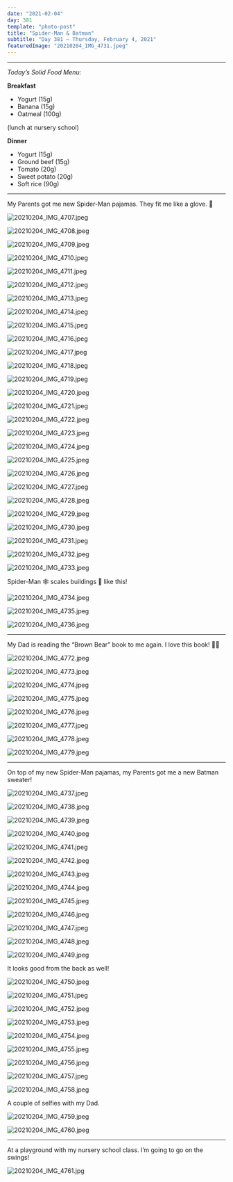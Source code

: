 ```yaml
---
date: "2021-02-04"
day: 381
template: "photo-post"
title: "Spider-Man & Batman"
subtitle: "Day 381 – Thursday, February 4, 2021"
featuredImage: "20210204_IMG_4731.jpeg"
---
```


<hr />

_Today’s Solid Food Menu:_

**Breakfast**

- Yogurt (15g)
- Banana (15g)
- Oatmeal (100g)

(lunch at nursery school)

**Dinner**

- Yogurt (15g)
- Ground beef (15g)
- Tomato (20g)
- Sweet potato (20g)
- Soft rice (90g)

<hr />

My Parents got me new Spider-Man pajamas. They fit me like a glove. 🧤

![20210204_IMG_4707.jpeg](20210204_IMG_4707.jpeg)

![20210204_IMG_4708.jpeg](20210204_IMG_4708.jpeg)

![20210204_IMG_4709.jpeg](20210204_IMG_4709.jpeg)

![20210204_IMG_4710.jpeg](20210204_IMG_4710.jpeg)

![20210204_IMG_4711.jpeg](20210204_IMG_4711.jpeg)

![20210204_IMG_4712.jpeg](20210204_IMG_4712.jpeg)

![20210204_IMG_4713.jpeg](20210204_IMG_4713.jpeg)

![20210204_IMG_4714.jpeg](20210204_IMG_4714.jpeg)

![20210204_IMG_4715.jpeg](20210204_IMG_4715.jpeg)

![20210204_IMG_4716.jpeg](20210204_IMG_4716.jpeg)

![20210204_IMG_4717.jpeg](20210204_IMG_4717.jpeg)

![20210204_IMG_4718.jpeg](20210204_IMG_4718.jpeg)

![20210204_IMG_4719.jpeg](20210204_IMG_4719.jpeg)

![20210204_IMG_4720.jpeg](20210204_IMG_4720.jpeg)

![20210204_IMG_4721.jpeg](20210204_IMG_4721.jpeg)

![20210204_IMG_4722.jpeg](20210204_IMG_4722.jpeg)

![20210204_IMG_4723.jpeg](20210204_IMG_4723.jpeg)

![20210204_IMG_4724.jpeg](20210204_IMG_4724.jpeg)

![20210204_IMG_4725.jpeg](20210204_IMG_4725.jpeg)

![20210204_IMG_4726.jpeg](20210204_IMG_4726.jpeg)

![20210204_IMG_4727.jpeg](20210204_IMG_4727.jpeg)

![20210204_IMG_4728.jpeg](20210204_IMG_4728.jpeg)

![20210204_IMG_4729.jpeg](20210204_IMG_4729.jpeg)

![20210204_IMG_4730.jpeg](20210204_IMG_4730.jpeg)

![20210204_IMG_4731.jpeg](20210204_IMG_4731.jpeg)

![20210204_IMG_4732.jpeg](20210204_IMG_4732.jpeg)

![20210204_IMG_4733.jpeg](20210204_IMG_4733.jpeg)

Spider-Man 🕸 scales buildings 🏢 like this!

![20210204_IMG_4734.jpeg](20210204_IMG_4734.jpeg)

![20210204_IMG_4735.jpeg](20210204_IMG_4735.jpeg)

![20210204_IMG_4736.jpeg](20210204_IMG_4736.jpeg)

<hr />

My Dad is reading the “Brown Bear” book to me again. I love this book! 💖📖

![20210204_IMG_4772.jpeg](20210204_IMG_4772.jpeg)

![20210204_IMG_4773.jpeg](20210204_IMG_4773.jpeg)

![20210204_IMG_4774.jpeg](20210204_IMG_4774.jpeg)

![20210204_IMG_4775.jpeg](20210204_IMG_4775.jpeg)

![20210204_IMG_4776.jpeg](20210204_IMG_4776.jpeg)

![20210204_IMG_4777.jpeg](20210204_IMG_4777.jpeg)

![20210204_IMG_4778.jpeg](20210204_IMG_4778.jpeg)

![20210204_IMG_4779.jpeg](20210204_IMG_4779.jpeg)


<hr />

On top of my new Spider-Man pajamas, my Parents got me a new Batman sweater!

![20210204_IMG_4737.jpeg](20210204_IMG_4737.jpeg)

![20210204_IMG_4738.jpeg](20210204_IMG_4738.jpeg)

![20210204_IMG_4739.jpeg](20210204_IMG_4739.jpeg)

![20210204_IMG_4740.jpeg](20210204_IMG_4740.jpeg)

![20210204_IMG_4741.jpeg](20210204_IMG_4741.jpeg)

![20210204_IMG_4742.jpeg](20210204_IMG_4742.jpeg)

![20210204_IMG_4743.jpeg](20210204_IMG_4743.jpeg)

![20210204_IMG_4744.jpeg](20210204_IMG_4744.jpeg)

![20210204_IMG_4745.jpeg](20210204_IMG_4745.jpeg)

![20210204_IMG_4746.jpeg](20210204_IMG_4746.jpeg)

![20210204_IMG_4747.jpeg](20210204_IMG_4747.jpeg)

![20210204_IMG_4748.jpeg](20210204_IMG_4748.jpeg)

![20210204_IMG_4749.jpeg](20210204_IMG_4749.jpeg)

It looks good from the back as well!

![20210204_IMG_4750.jpeg](20210204_IMG_4750.jpeg)

![20210204_IMG_4751.jpeg](20210204_IMG_4751.jpeg)

![20210204_IMG_4752.jpeg](20210204_IMG_4752.jpeg)

![20210204_IMG_4753.jpeg](20210204_IMG_4753.jpeg)

![20210204_IMG_4754.jpeg](20210204_IMG_4754.jpeg)

![20210204_IMG_4755.jpeg](20210204_IMG_4755.jpeg)

![20210204_IMG_4756.jpeg](20210204_IMG_4756.jpeg)

![20210204_IMG_4757.jpeg](20210204_IMG_4757.jpeg)

![20210204_IMG_4758.jpeg](20210204_IMG_4758.jpeg)

A couple of selfies with my Dad.

![20210204_IMG_4759.jpeg](20210204_IMG_4759.jpeg)

![20210204_IMG_4760.jpeg](20210204_IMG_4760.jpeg)

<hr />

At a playground with my nursery school class. I’m going to go on the swings!

![20210204_IMG_4761.jpg](20210204_IMG_4761.jpg)
